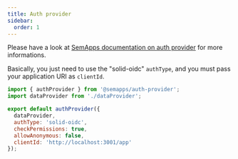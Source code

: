 ```yaml
---
title: Auth provider
sidebar:
  order: 1
---
```


Please have a look at [SemApps documentation on auth provider](https://semapps.org/docs/frontend/auth-provider) for more informations.

Basically, you just need to use the "solid-oidc" `authType`, and you must pass your application URI as `clientId`.

```js
import { authProvider } from '@semapps/auth-provider';
import dataProvider from './dataProvider';

export default authProvider({
  dataProvider,
  authType: 'solid-oidc',
  checkPermissions: true,
  allowAnonymous: false,
  clientId: 'http://localhost:3001/app'
});
```
